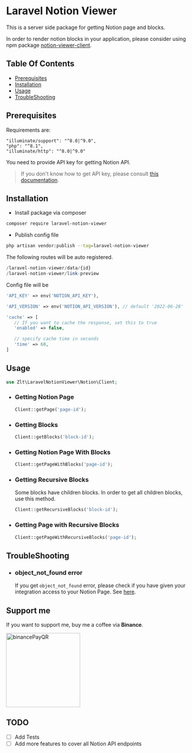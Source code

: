 # Laravel Notion Viewer

This is a server side package for getting Notion page and blocks.

In order to render notion blocks in your application, please consider using npm
package [notion-viewer-client](https://www.npmjs.com/package/notion-viewer-client).

## Table Of Contents

- [Prerequisites](#prerequisites)
- [Installation](#installation)
- [Usage](#usage)
- [TroubleShooting](#troubleshooting)

## Prerequisites

Requirements are:

```text
"illuminate/support": "^8.0|^9.0",
"php": "^8.1",
"illuminate/http": "^8.0|^9.0"
```

You need to provide API key for getting Notion API.

> If you don't know how to get API key, please consult [this documentation](Getting-Notion-API-Key.md).

## Installation

- Install package via composer

```bash
composer require laravel-notion-viewer
```

- Publish config file

```bash
php artisan vendor:publish --tag=laravel-notion-viewer
```

The following routes will be auto registered.

```php
/laravel-notion-viewer/data/{id}
/laravel-notion-viewer/link-preview
```

Config file will be

```php
'API_KEY' => env('NOTION_API_KEY'),

'API_VERSION' => env('NOTION_API_VERSION'), // default '2022-06-28'

'cache' => [
   // If you want to cache the response, set this to true
   'enabled' => false,

   // specify cache time in seconds
   'time' => 60,
]
```

## Usage

```php
use Zlt\LaravelNotionViewer\Notion\Client;
```

- ### Getting Notion Page

  ```php
  Client::getPage('page-id');
  ```

- ### Getting Blocks

  ```php
  Client::getBlocks('block-id');
  ```

- ### Getting Notion Page With Blocks

  ```php
  Client::getPageWithBlocks('page-id');
  ```

- ### Getting Recursive Blocks

  Some blocks have children blocks. In order to get all children blocks, use this method.

  ```php
  Client::getRecursiveBlocks('block-id');
  ```

- ### Getting Page with Recursive Blocks

  ```php
  Client::getPageWithRecursiveBlocks('page-id');
  ```

## TroubleShooting

- ### object_not_found error

  If you get `object_not_found` error, please check if you have given your integration access to your Notion Page.
  See [here](Getting-Notion-API-Key.md#giving-your-integration-access-to-your-notion-page).

## Support me

If you want to support me, buy me a coffee via **Binance**.

<img src="https://zawlintun.me/BinancePayQR.png" alt="binancePayQR" width="200"/>

## TODO

- [ ] Add Tests
- [ ] Add more features to cover all Notion API endpoints
